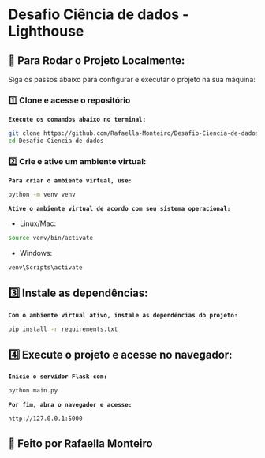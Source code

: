 # Desafio Ciência de dados - Lighthouse

## 🚀 Para Rodar o Projeto Localmente:

Siga os passos abaixo para configurar e executar o projeto na sua máquina:

### **1️⃣ Clone e acesse o repositório**

**``Execute os comandos abaixo no terminal:
``**
```bash
git clone https://github.com/Rafaella-Monteiro/Desafio-Ciencia-de-dados
cd Desafio-Ciencia-de-dados
```

### **2️⃣ Crie e ative um ambiente virtual:**

**`Para criar o ambiente virtual, use:`**
```bash
python -m venv venv
``` 
**`Ative o ambiente virtual de acordo com seu sistema operacional:`**

- Linux/Mac: 
 ```bash
 source venv/bin/activate
```

- Windows: 

```bash 
venv\Scripts\activate
```

## **3️⃣ Instale as dependências:**

**`Com o ambiente virtual ativo, instale as dependências do projeto:`**

```bash
pip install -r requirements.txt
```
## **4️⃣ Execute o projeto e acesse no navegador:**

**`Inicie o servidor Flask com:`**

```bash
python main.py
```

**`Por fim, abra o navegador e acesse:`**

```bash
http://127.0.0.1:5000
```

##
## 🦋 Feito por Rafaella Monteiro
